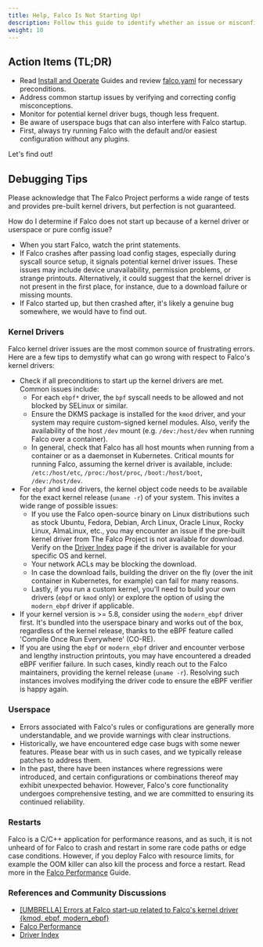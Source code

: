 ```yaml
---
title: Help, Falco Is Not Starting Up!
description: Follow this guide to identify whether an issue or misconfiguration is causing Falco to crash or preventing it from starting up
weight: 10
---
```


## Action Items (TL;DR)

- Read [Install and Operate](../../install-operate/) Guides and review [falco.yaml](https://github.com/falcosecurity/falco/blob/master/falco.yaml) for necessary preconditions.
- Address common startup issues by verifying and correcting config misconceptions.
- Monitor for potential kernel driver bugs, though less frequent.
- Be aware of userspace bugs that can also interfere with Falco startup.
- First, always try running Falco with the default and/or easiest configuration without any plugins.

Let's find out!

## Debugging Tips

Please acknowledge that The Falco Project performs a wide range of tests and provides pre-built kernel drivers, but perfection is not guaranteed.

How do I determine if Falco does not start up because of a kernel driver or userspace or pure config issue?

- When you start Falco, watch the print statements. 
- If Falco crashes after passing load config stages, especially during syscall source setup, it signals potential kernel driver issues. These issues may include device unavailability, permission problems, or strange printouts. Alternatively, it could suggest that the kernel driver is not present in the first place, for instance, due to a download failure or missing mounts.
- If Falco started up, but then crashed after, it's likely a genuine bug somewhere, we would have to find out.

### Kernel Drivers

Falco kernel driver issues are the most common source of frustrating errors. Here are a few tips to demystify what can go wrong with respect to Falco's kernel drivers:

- Check if all preconditions to start up the kernel drivers are met. Common issues include: 
   - For each `ebpf*` driver, the `bpf` syscall needs to be allowed and not blocked by SELinux or similar. 
   - Ensure the DKMS package is installed for the `kmod` driver, and your system may require custom-signed kernel modules. Also, verify the availability of the host `/dev` mount (e.g. `/dev:/host/dev` when running Falco over a container).
   - In general, check that Falco has all host mounts when running from a container or as a daemonset in Kubernetes. Critical mounts for running Falco, assuming the kernel driver is available, include: `/etc:/host/etc`,  `/proc:/host/proc`, `/boot:/host/boot`, `/dev:/host/dev`.
- For `ebpf` and `kmod` drivers, the kernel object code needs to be available for the exact kernel release (`uname -r`) of your system. This invites a wide range of possible issues:
  - If you use the Falco open-source binary on Linux distributions such as stock Ubuntu, Fedora, Debian, Arch Linux, Oracle Linux, Rocky Linux, AlmaLinux, etc., you may encounter an issue if the pre-built kernel driver from The Falco Project is not available for download. Verify on the [Driver Index](https://download.falco.org/driver/site/index.html) page if the driver is available for your specific OS and kernel.
  - Your network ACLs may be blocking the download.
  - In case the download fails, building the driver on the fly (over the init container in Kubernetes, for example) can fail for many reasons.
  - Lastly, if you run a custom kernel, you'll need to build your own drivers (`ebpf` or `kmod` only) or explore the option of using the `modern_ebpf` driver if applicable.
- If your kernel version is >= 5.8, consider using the  `modern_ebpf` driver first. It's bundled into the userspace binary and works out of the box, regardless of the kernel release, thanks to the eBPF feature called 'Compile Once Run Everywhere' (CO-RE).
- If you are using the `ebpf` or `modern_ebpf` driver and encounter verbose and lengthy instruction printouts, you may have encountered a dreaded eBPF verifier failure. In such cases, kindly reach out to the Falco maintainers, providing the kernel release (`uname -r`). Resolving such instances involves modifying the driver code to ensure the eBPF verifier is happy again.

### Userspace

- Errors associated with Falco's rules or configurations are generally more understandable, and we provide warnings with clear instructions.
- Historically, we have encountered edge case bugs with some newer features. Please bear with us in such cases, and we typically release patches to address them.
- In the past, there have been instances where regressions were introduced, and certain configurations or combinations thereof may exhibit unexpected behavior. However, Falco's core functionality undergoes comprehensive testing, and we are committed to ensuring its continued reliability.

### Restarts

Falco is a C/C++ application for performance reasons, and as such, it is not unheard of for Falco to crash and restart in some rare code paths or edge case conditions. However, if you deploy Falco with resource limits, for example the OOM killer can also kill the process and force a restart. Read more in the [Falco Performance](../../metrics/performance/) Guide.

### References and Community Discussions

- [[UMBRELLA] Errors at Falco start-up related to Falco's kernel driver {kmod, ebpf, modern_ebpf}](https://github.com/falcosecurity/falco/issues/2873)
- [Falco Performance](../../metrics/performance/)
- [Driver Index](https://download.falco.org/driver/site/index.html)